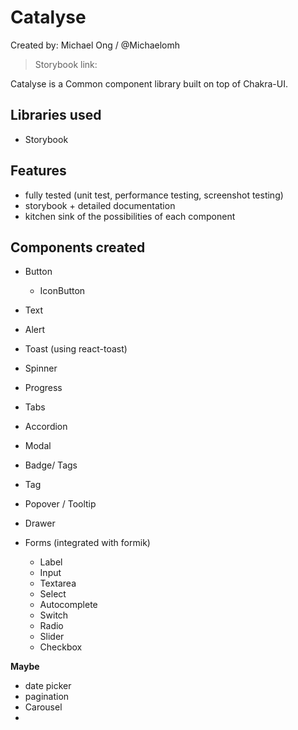 # Catalyse

Created by: Michael Ong / @Michaelomh

> Storybook link:

Catalyse is a Common component library built on top of Chakra-UI.

## Libraries used

- Storybook

## Features

- fully tested (unit test, performance testing, screenshot testing)
- storybook + detailed documentation
- kitchen sink of the possibilities of each component

## Components created

- Button
  - IconButton
- Text
- Alert
- Toast (using react-toast)
- Spinner
- Progress
- Tabs
- Accordion
- Modal
- Badge/ Tags
- Tag
- Popover / Tooltip
- Drawer

- Forms (integrated with formik)

  - Label
  - Input
  - Textarea
  - Select
  - Autocomplete
  - Switch
  - Radio
  - Slider
  - Checkbox

**Maybe**

- date picker
- pagination
- Carousel
-
